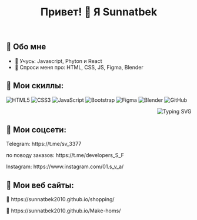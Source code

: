 <!-- Пример README.md -->

<h1 align="center">Привет! 👋 Я Sunnatbek</h1>

<p align="center">
  <img src="https://media0.giphy.com/media/v1.Y2lkPTc5MGI3NjExZGd6YWZ4NjF4YmJ0aXNjNnVyd2ZmajR5NnptN2U5dmhpNnloZXBvNSZlcD12MV9pbnRlcm5hbF9naWZfYnlfaWQmY3Q9Zw/3o7TKKImRT3NiD8IM0/giphy.gif" alt="" />
  <img src="https://media.giphy.com/media/SS8CV2rQdlYNLtBCiF/giphy.gif?cid=ecf05e47ay2siovu192bc7n8v3npnhs142y70nibb06r8n1e&ep=v1_gifs_search&rid=giphy.gif&ct=g" alt="" />
</p>



## 🧠 Обо мне

- 🌱 Учусь: Javascript, Phyton и React
- 💬 Спроси меня про: HTML, CSS, JS, Figma, Blender

## 🚀 Мои скиллы:

![HTML5](https://img.shields.io/badge/-HTML5-E34F26?style=flat-square&logo=html5&logoColor=white)
![CSS3](https://img.shields.io/badge/-CSS3-1572B6?style=flat-square&logo=css3)
![JavaScript](https://img.shields.io/badge/-JavaScript-black?style=flat-square&logo=javascript)
![Bootstrap](https://img.shields.io/badge/-Bootstrap-563D7C?style=flat-square&logo=bootstrap)
![Figma](https://img.shields.io/badge/-Figma-black?style=flat-square&logo=figma)
![Blender](https://img.shields.io/badge/-Blender-F5792A?style=flat-square&logo=blender&logoColor=white)
![GitHub](https://img.shields.io/badge/-GitHub-181717?style=flat-square&logo=github)


<p align="right">
  <img src="https://media.giphy.com/media/v1.Y2lkPTc5MGI3NjExOXJma21nb3Z4ZnlmaTl3emE5NXNveW1ldHg0ZTk5bmpjMXMxcXZiZCZlcD12MV9naWZzX3NlYXJjaCZjdD1n/qgQUggAC3Pfv687qPC/giphy.gif" alt="Typing SVG" />
</p>



## 🔗 Мои соцсети:

<p align="left">
   Telegram: https://t.me/sv_3377
</p>
<p align="left">
    по поводу заказов: https://t.me/developers_S_F
</p>
<p align="left">
    Instagram: https://www.instagram.com/01.s_v_a/
</p>



## 🔗 Мои веб сайты:


<p align="left">
🔗  https://sunnatbek2010.github.io/shopping/
</p>

<p align="left">
🔗  https://sunnatbek2010.github.io/Make-homs/
</p>

